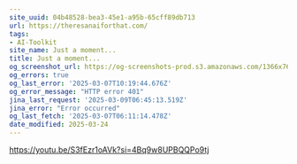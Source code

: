 ```yaml
---
site_uuid: 04b48528-bea3-45e1-a95b-65cff89db713
url: https://theresanaiforthat.com/
tags:
- AI-Toolkit
site_name: Just a moment...
title: Just a moment...
og_screenshot_url: https://og-screenshots-prod.s3.amazonaws.com/1366x768/80/false/0db2e89171e3df0788347c4ca9b2b7481bf93c52b9c411e6748cb4e57f9774a4.jpeg
og_errors: true
og_last_error: '2025-03-07T10:19:44.676Z'
og_error_message: "HTTP error 401"
jina_last_request: '2025-03-09T06:45:13.519Z'
jina_error: "Error occurred"
og_last_fetch: '2025-03-07T06:11:14.478Z'
date_modified: 2025-03-24
---
```



https://youtu.be/S3fEzr1oAVk?si=4Bq9w8UPBQQPo9tj
